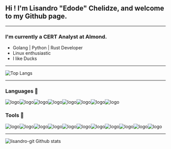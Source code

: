 ## Hi ! I'm Lisandro "Edode" Chelidze, and welcome to my Github page.

---
### I'm currently a CERT Analyst at Almond.
- Golang | Python | Rust Developer
- Linux enthusiastic
- I like Ducks
---

![Top Langs](https://github-readme-stats.vercel.app/api/top-langs/?username=lisandro-git&layout=compact&show_icons=true&theme=radical)

---
### Languages 📑
<img src="https://img.shields.io/badge/-Golang-blue?style=for-the-badge&logo=go&logoColor=white" alt="logo"><img src="https://img.shields.io/badge/-Rust-darkred?style=for-the-badge&logo=rust" alt="logo"><img src="https://img.shields.io/badge/-Python-darkblue?style=for-the-badge&logo=python&logoColor=white" alt="logo"><img src="https://img.shields.io/badge/-Php-563D7C?style=for-the-badge&logo=php&logoColor=white" alt="logo"><img src="https://img.shields.io/badge/-MySQL-F29111?style=for-the-badge&logo=mysql&logoColor=FFFFFF" alt="logo"><img src="https://img.shields.io/badge/-Shell-darkgreen?style=for-the-badge&logo=shell&logoColor=FFFFFF" alt="logo"><img src="https://img.shields.io/badge/-HTML5-E34F26?style=for-the-badge&logo=html5&logoColor=FFFFFF" alt="logo"><img src="https://img.shields.io/badge/-CSS3-dodgerblue?style=for-the-badge&logo=css3&logoColor=FFFFFF" alt="logo">

### Tools 🧰
<img src="https://img.shields.io/badge/-Git-F1502F?style=for-the-badge&logo=git&logoColor=FFFFFF" alt="logo"><img src="https://img.shields.io/badge/-Github-000000?style=for-the-badge&logo=github&logoColor=FFFFFF" alt="logo"><img src="https://img.shields.io/badge/-Bootstrap-563D7C?style=for-the-badge&logo=bootstrap&logoColor=white" alt="logo"><img src="https://img.shields.io/badge/-Bulma-563D7C?style=for-the-badge&logo=bulma&logoColor=white" alt="logo"><img src="https://img.shields.io/badge/-Linux-black?style=for-the-badge&logo=Linux&logoColor=white" alt="logo"><img src="https://img.shields.io/badge/-Debian-crimson?style=for-the-badge&logo=debian&logoColor=white" alt="logo"><img src="https://img.shields.io/badge/-Raspberry Pi-darkred?style=for-the-badge&logo=raspberrypi&logoColor=white" alt="logo"><img src="https://img.shields.io/badge/-Docker-blue?style=for-the-badge&logo=docker&logoColor=white" alt="logo"><img src="https://img.shields.io/badge/-Pycharm-082?style=for-the-badge&logo=pycharm&logoColor=white" alt="logo"><img src="https://img.shields.io/badge/-Goland-dodgerblue?style=for-the-badge&logo=goland&logoColor=white" alt="logo"><img src="https://img.shields.io/badge/-Phpstorm-9932CC?style=for-the-badge&logo=phpstorm&logoColor=white" alt="logo">

---

![lisandro-git Github stats](https://github-readme-stats.vercel.app/api/?username=lisandro-git&show_icons=true&title_color=fff&icon_color=79ff97&text_color=9f9f9f&bg_color=151515)

